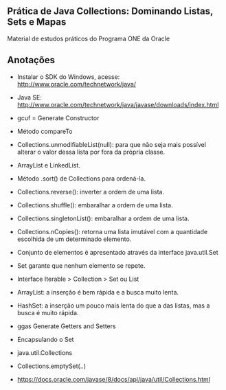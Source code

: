 ## Prática de  Java Collections: Dominando Listas, Sets e Mapas

Material de estudos práticos do Programa ONE da Oracle

## Anotações

* Instalar o SDK do Windows, acesse: http://www.oracle.com/technetwork/java/
* Java SE: http://www.oracle.com/technetwork/java/javase/downloads/index.html
* gcuf = Generate Constructor

* Método compareTo
* Collections.unmodifiableList(null): para que não seja mais possível alterar o valor dessa lista por fora da própria classe.
* ArrayList e LinkedList.
* Método .sort() de Collections para ordená-la.
* Collections.reverse(): inverter a ordem de uma lista.
* Collections.shuffle(): embaralhar a ordem de uma lista.
* Collections.singletonList(): embaralhar a ordem de uma lista.
* Collections.nCopies(): retorna uma lista imutável com a quantidade escolhida de um determinado elemento.

* Conjunto de elementos é apresentado através da interface java.util.Set
* Set garante que nenhum elemento se repete.
* Interface Iterable > Collection > Set ou List
* ArrayList: a inserção é bem rápida e a busca muito lenta.
* HashSet: a inserção um pouco mais lenta do que a das listas, mas a busca é muito rápida.

* ggas Generate Getters and Setters
* Encapsulando o Set
* java.util.Collections
* Collections.emptySet(..)
* https://docs.oracle.com/javase/8/docs/api/java/util/Collections.html
